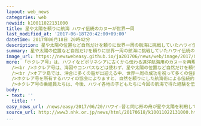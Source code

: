 ```yaml
---
layout: web_news
categories: web
newsid: k10011022131000
title: 星や太陽を頼りに航海 ハワイ伝統のカヌーが世界一周
last_modified_at: '2017-06-18T20:42:00+09:00'
datetime: 2017年06月18日 20時42分
description: 星や太陽の位置など自然だけを頼りに世界一周の航海に挑戦していたハワイ伝統のカヌー「ホクレア号」が、１７日、３年に及ぶ航海を終えてハワイに帰り着き、大勢の人たちの歓迎を受けました。
summary: 星や太陽の位置など自然だけを頼りに世界一周の航海に挑戦していたハワイ伝統のカヌー「ホクレア号」が、１７日、３年に及ぶ航海を終えてハワイに帰り着き、大勢の人たちの歓迎を受けました。
image_url: https://newswebeasy.github.io/ja201706/news/web/image/2017/06/20/k10011022131000.jpg
more: 「ホクレア号」は、ハワイなどポリネシアに古くから伝わる遠洋航海用のカヌーを再現したもので、３年前、１０人余りの乗組員を乗せて、ハワイを出発しました。<br
  /><br />ホクレア号は、海図やコンパスなどは使わず、星や太陽の位置など自然だけを頼りに、ハワイから西回りで、およそ７万４０００キロに及ぶ航海を続け、１７日、ゴール地点のハワイ・オアフ島に帰り着きました。<br
  /><br />オアフ島では、沖合に多くの船が出迎える中、世界一周の成功を祝って多くの住民が歓迎に駆けつけ、乗組員たちは手を振って応えていました。<br /><br
  />ホクレア号を所有するハワイの協会によりますと、自然を頼りにした航海術による伝統的な船での世界一周の航海は初めてではないかということです。<br /><br
  />ホクレア号の乗組員たちは、今後、ハワイ各地の子どもたちに今回の航海で得た経験を伝え、伝統的な航海術の継承に取り組むことにしています。
body:
- text: ''
  title: ''
easy_news_url: /news/easy/2017/06/20/ハワイ-昔と同じ形の舟が星や太陽を利用して世界を回った/
source_url: http://www3.nhk.or.jp/news/html/20170618/k10011022131000.html
...
```

